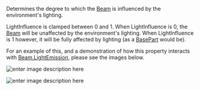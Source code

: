 Determines the degree to which the [Beam](https://developer.roblox.com/en-us/api-reference/class/Beam) is influenced by the environment's lighting.

LightInfluence is clamped between 0 and 1. When LightInfluence is 0, the [Beam](https://developer.roblox.com/en-us/api-reference/class/Beam) will be unaffected by the environment's lighting. When LightInfluence is 1 however, it will be fully affected by lighting (as a [BasePart](https://developer.roblox.com/en-us/api-reference/class/BasePart) would be).

For an example of this, and a demonstration of how this property interacts with [Beam.LightEmission](https://developer.roblox.com/en-us/api-reference/property/Beam/LightEmission), please see the images below.

![enter image description here](https://developer.roblox.com/assets/blt58bbd58122916e57/BeamLight1.png)

![enter image description here](https://developer.roblox.com/assets/blt1d1d4b30144114c3/BeamLight2.png)